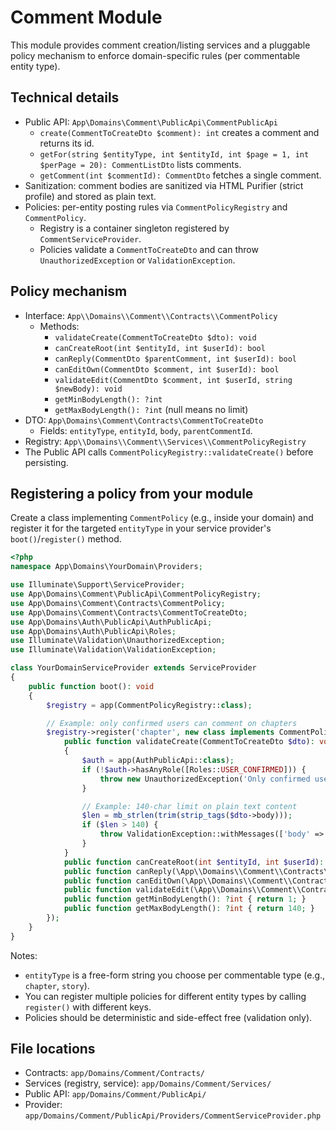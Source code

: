 # Comment Module

This module provides comment creation/listing services and a pluggable policy mechanism to enforce domain-specific rules (per commentable entity type).

## Technical details

- Public API: `App\Domains\Comment\PublicApi\CommentPublicApi`
  - `create(CommentToCreateDto $comment): int` creates a comment and returns its id.
  - `getFor(string $entityType, int $entityId, int $page = 1, int $perPage = 20): CommentListDto` lists comments.
  - `getComment(int $commentId): CommentDto` fetches a single comment.
- Sanitization: comment bodies are sanitized via HTML Purifier (strict profile) and stored as plain text.
- Policies: per-entity posting rules via `CommentPolicyRegistry` and `CommentPolicy`.
  - Registry is a container singleton registered by `CommentServiceProvider`.
  - Policies validate a `CommentToCreateDto` and can throw `UnauthorizedException` or `ValidationException`.

## Policy mechanism

- Interface: `App\\Domains\\Comment\\Contracts\\CommentPolicy`
  - Methods:
    - `validateCreate(CommentToCreateDto $dto): void`
    - `canCreateRoot(int $entityId, int $userId): bool`
    - `canReply(CommentDto $parentComment, int $userId): bool`
    - `canEditOwn(CommentDto $comment, int $userId): bool`
    - `validateEdit(CommentDto $comment, int $userId, string $newBody): void`
    - `getMinBodyLength(): ?int`
    - `getMaxBodyLength(): ?int` (null means no limit)
- DTO: `App\Domains\Comment\Contracts\CommentToCreateDto`
  - Fields: `entityType`, `entityId`, `body`, `parentCommentId`.
- Registry: `App\\Domains\\Comment\\Services\\CommentPolicyRegistry`
- The Public API calls `CommentPolicyRegistry::validateCreate()` before persisting.

## Registering a policy from your module

Create a class implementing `CommentPolicy` (e.g., inside your domain) and register it for the targeted `entityType` in your service provider's `boot()`/`register()` method.

```php
<?php
namespace App\Domains\YourDomain\Providers;

use Illuminate\Support\ServiceProvider;
use App\Domains\Comment\PublicApi\CommentPolicyRegistry;
use App\Domains\Comment\Contracts\CommentPolicy;
use App\Domains\Comment\Contracts\CommentToCreateDto;
use App\Domains\Auth\PublicApi\AuthPublicApi;
use App\Domains\Auth\PublicApi\Roles;
use Illuminate\Validation\UnauthorizedException;
use Illuminate\Validation\ValidationException;

class YourDomainServiceProvider extends ServiceProvider
{
    public function boot(): void
    {
        $registry = app(CommentPolicyRegistry::class);

        // Example: only confirmed users can comment on chapters
        $registry->register('chapter', new class implements CommentPolicy {
            public function validateCreate(CommentToCreateDto $dto): void
            {
                $auth = app(AuthPublicApi::class);
                if (!$auth->hasAnyRole([Roles::USER_CONFIRMED])) {
                    throw new UnauthorizedException('Only confirmed users may comment');
                }

                // Example: 140-char limit on plain text content
                $len = mb_strlen(trim(strip_tags($dto->body)));
                if ($len > 140) {
                    throw ValidationException::withMessages(['body' => ['Comment too long']]);
                }
            }
            public function canCreateRoot(int $entityId, int $userId): bool { return true; }
            public function canReply(\App\\Domains\\Comment\\Contracts\\CommentDto $parentComment, int $userId): bool { return true; }
            public function canEditOwn(\App\\Domains\\Comment\\Contracts\\CommentDto $comment, int $userId): bool { return true; }
            public function validateEdit(\App\\Domains\\Comment\\Contracts\\CommentDto $comment, int $userId, string $newBody): void {}
            public function getMinBodyLength(): ?int { return 1; }
            public function getMaxBodyLength(): ?int { return 140; }
        });
    }
}
```

Notes:
- `entityType` is a free-form string you choose per commentable type (e.g., `chapter`, `story`).
- You can register multiple policies for different entity types by calling `register()` with different keys.
- Policies should be deterministic and side-effect free (validation only).

## File locations

- Contracts: `app/Domains/Comment/Contracts/`
- Services (registry, service): `app/Domains/Comment/Services/`
- Public API: `app/Domains/Comment/PublicApi/`
- Provider: `app/Domains/Comment/PublicApi/Providers/CommentServiceProvider.php`
